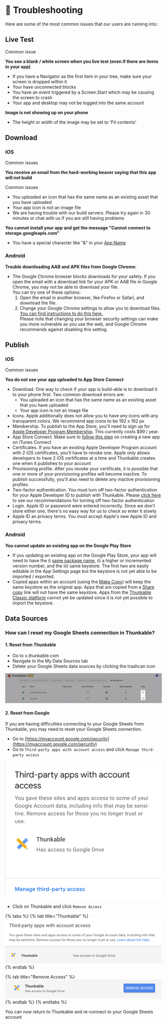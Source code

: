 # 🔎 Troubleshooting

Here are some of the most common issues that our users are running into:

## Live Test

Common issue

**You see a blank / white screen when you live test (even if there are items in your app)**

* If you have a Navigator as the first item in your tree, make sure your screen is dropped within it
* Your have unconnected blocks
* You have an event triggered by a Screen.Start which may be causing the screen to crash
* Your app and desktop may not be logged into the same account

**Image is not showing up on your phone**

* The height or width of the image may be set to 'Fit contents'

## Download

### iOS

Common issues

**You receive an email from the hard-working beaver saying that this app will not build**

Common issues

* You uploaded an icon that has the same name as an existing asset that you have uploaded
* Your app icon is not an image file
* We are having trouble with our build servers. Please try again in 30 minutes or chat with us if you are still having problems

**You cannot install your app and get the message "Cannot connect to storage.googleapis.com"**

* You have a special character like "&" in your [App Name](../project-settings.md#app-name)

### Android

**Trouble downloading AAB and APK files from Google Chrome:**

* The Google Chrome browser blocks downloads for your safety. If you open the email with a download link for your APK or AAB file in Google Chrome, you may not be able to download your file. \
  You can try one of these options:
  1. Open the email in another browser, like Firefox or Safari, and download the file.
  2. Change your Google Chrome settings to allow you to download files. \
     [You can find instructions to do this here. ](https://www.businessinsider.com/how-to-stop-chrome-from-blocking-downloads)\
     Please note that changing your browser security settings can make you more vulnerable as you use the web, and Google Chrome recommends against disabling this setting.

## Publish

### iOS

Common issues

**You do not see your app uploaded to App Store Connect**

* Download. One way to check if your app is build-able is to download it to your phone first. Two common download errors are:
  * You uploaded an icon that has the same name as an existing asset that you have uploaded
  * Your app icon is not an image file
* Icons. Apple additionally does not allow you to have any icons with any transparent colors. We recommend app icons to be 192 x 192 px
* Membership. To publish to the App Store, you'll need to sign up for [Apple Developer Program Membership](https://developer.apple.com/programs/). This currently costs $99 / year.
* App Store Connect. Make sure to [follow this step](../publish.md#step-③--create-a-new-app-in-itunes-connect) on creating a new app on iTunes Connect
* Certificates. If you have an existing Apple Developer Program account with 2 iOS certificates, you'll have to revoke one. Apple only allows developers to have 2 iOS certificates at a time and Thunkable creates one when it publishes to your account
* Provisioning profile. After you revoke your certificate, it is possible that one or more of your provisioning profiles will become inactive.  To publish successfully, you'll also need to delete any inactive provisioning profiles
* Two-factor authentication. You must turn off two-factor authentication for your Apple Developer ID to publish with Thunkable. Please [click here](https://community.thunkable.com/t/important-two-factor-authentication-publishing-to-ios-app-store-on-thunkable-cross-platform/42504) to see our recommendations for turning off two-factor authentication&#x20;
* Login. Apple ID or password were entered incorrectly.  Since we don't store either one, there's no easy way for us to check so enter it slowly
* Apple ID an privacy terms. You must accept Apple's new Apple ID and privacy terms.

### Android

**You cannot update an existing app on the Google Play Store**

* If you updating an existing app on the Google Play Store, your app will need to have the i) [same package name](./), ii) a higher or incremented version number, and the iii) same keystore. The first two are easily editable in the App Settings page but the keystore is not yet able to be imported / exported.&#x20;
* Copied apps within an account (using the [Make Copy](../make-copy.md)) will keep the same keystore as the original app. Apps that are copied from a [Share copy](../share-1.md#share-a-fully-editable-copy-of-your-app-project) link will not have the same keystore. Apps from the [Thunkable Classic platform](broken-reference) cannot yet be updated since it is not yet possible to import the keystore. &#x20;

## Data Sources

### How can I reset my Google Sheets connection in Thunkable?

#### 1. Reset from Thunkable

* Go to x.thunkable.com
* Navigate to the My Data Sources tab
* Delete your Google Sheets data sources by clicking the trashcan icon

![](<../.gitbook/assets/image (216) (1).png>)

#### 2. Reset from Google

If you are having difficulties connecting to your Google Sheets from Thunkable, you may need to reset your Google Sheets connection.

* Go to [https://myaccount.google.com/security](https://myaccount.google.com/security)
* Go to `Third-party apps with account access` and click `Manage third-party access`

![](<../.gitbook/assets/google drive security.png>)

* Click on Thunkable and click `Remove Access`

{% tabs %}
{% tab title="Thunkable" %}
![](<../.gitbook/assets/thunkable account access (1).png>)
{% endtab %}

{% tab title="Remove Access" %}
![](<../.gitbook/assets/Screen Shot 2022-01-12 at 10.12.19 AM (1).png>)
{% endtab %}
{% endtabs %}

You can now return to Thunkable and re-connect to your Google Sheets account
